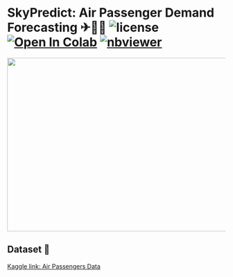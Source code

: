 # SkyPredict: Air Passenger Demand Forecasting ✈👨‍✈ ![license](https://img.shields.io/github/license/Pegah-Ardehkhani/Air-Passenger-Demand-Forecasting.svg) <a href="https://colab.research.google.com/github/Pegah-Ardehkhani//Air-Passenger-Demand-Forecasting/blob/main/SkyPredict%20-%20%20Air%20Passenger%20Demand%20Forecasting.ipynb" target="_parent\"><img src="https://colab.research.google.com/assets/colab-badge.svg" alt="Open In Colab"/></a> [![nbviewer](https://img.shields.io/badge/render-nbviewer-orange.svg)](http://nbviewer.org/github/Pegah-Ardehkhani//Air-Passenger-Demand-Forecasting/blob/main/SkyPredict%20-%20%20Air%20Passenger%20Demand%20Forecasting.ipynb)

<p align="center">
  <img width="600" height="400" src="https://static01.nyt.com/images/2020/04/16/travel/16-travel-arbitrage_gif/16-travel-arbitrage_gif-superJumbo.gif">
</p>


## Dataset 📔

[Kaggle link: Air Passengers Data](https://www.kaggle.com/datasets/rakannimer/air-passengers)
